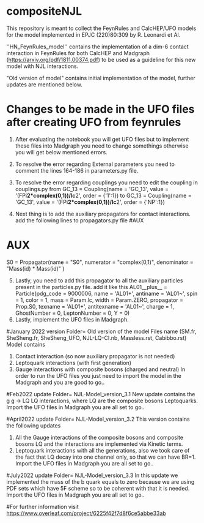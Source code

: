 # compositeNJL

This repository is meant to collect the FeynRules and CalcHEP/UFO models for the model implemented in EPJC (220)80:309 by R. Leonardi et Al.

''HN_FeynRules_model'' contains the implementation of a dim-6 contact interaction in FeynRules for both CalcHEP and Madgraph (https://arxiv.org/pdf/1811.00374.pdf) to be used as a guideline for this new model with NJL interactions.

 "Old version of model" contains initial implementation of the model, further updates are mentioned below.
 
# Changes to be made in the UFO files after creating UFO from feynrules
1) After evaluating the notebook you will get UFO files but to implement these files into Madgraph you need to change somethings otherwise you will get below mentioned errors.
2) To resolve the error regarding External parameters you need to comment the lines 164-186 in parameters.py file.
3) To resolve the error regarding couplings you need to edit the coupling in couplings.py
from
GC_13 = Coupling(name = 'GC_13',
                 value = '(FPi**2*complex(0,1))/lc**2',
                 order = {'1':1})
to GC_13 = Coupling(name = 'GC_13',
value = '(FPi**2*complex(0,1))/lc**2',
order = {'NP':1})

4) Next thing is to add the auxiliary propagators for contact interactions. add the following lines to propagators.py file
#AUX
# AUX
S0 = Propagator(name = "S0",
                numerator = "complex(0,1)",
                denominator =  "Mass(id) * Mass(id)"
               )

               
5)  Lastly, you need to add this propagator to all the auxiliary particles present in the particles.py file.
add it like this 
AL01__plus__ = Particle(pdg_code = 9000006,
                        name = 'AL01+',
                        antiname = 'AL01~',
                        spin = 1,
                        color = 1,
                        mass = Param.lc,
                        width = Param.ZERO,
                        propagator = Prop.S0,
                        texname = 'AL01+',
                        antitexname = 'AL01~',
                        charge = 1,
                        GhostNumber = 0,
                        LeptonNumber = 0,
                        Y = 0)
6) Lastly, implement the UFO files in Madgraph.

#January 2022 version
Folder= Old version of the model
Files name (SM.fr, SheSheng.fr, SheSheng_UFO, NJL-LQ-CI.nb, Massless.rst, Cabibbo.rst)
Model contains 
1) Contact interaction (so now auxiliary propagator is not needed)
2) Leptoquark interactions (with first generation)
3) Gauge interactions with composite bosons (charged and neutral)
In order to run the UFO files you just need to import the model in the Madgraph and you are good to go.. 



#Feb2022 update 
Folder= NJL-Model_version_3.1
New update contains the g g -> LQ LQ interactions, where LQ are the composite bosons Leptoquarks. 
Import the UFO files in Madgraph you are all set to go.. 


#April2022 update
Folder= NJL-Model_version_3.2
This version contains the following updates
1) All the Gauge interactions of the composite bosons and composite bosons LQ and the interactions are implemented via Kinetic terms.
2) Leptoquark interactions with all the generations, also we took care of the fact that LQ decay into one channel only, so that we can have BR=1.  
Import the UFO files in Madgraph you are all set to go.. 

#July2022 update
Folder= NJL-Model_version_3.3
In this update we implemented the mass of the b quark equals to zero because we are using PDF sets which have 5F scheme so to be coherent with that it is needed. 
Import the UFO files in Madgraph you are all set to go.. 

#For further information visit https://www.overleaf.com/project/6225f42f7d8f6ce5abbe33ab

